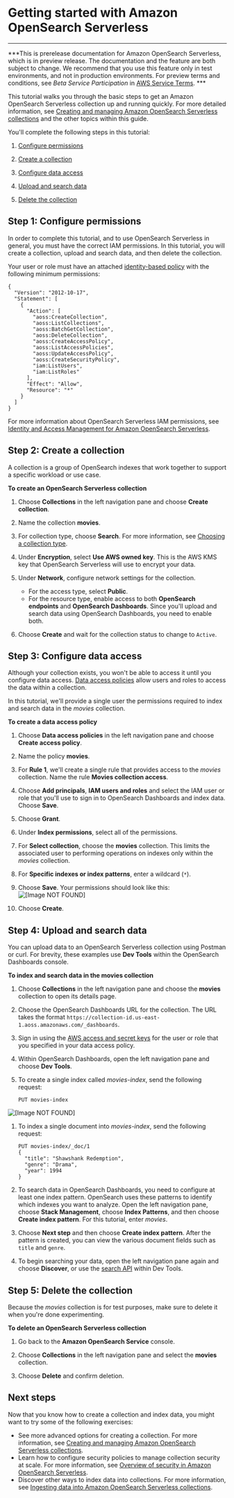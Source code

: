 # Getting started with Amazon OpenSearch Serverless<a name="serverless-getting-started"></a>

****  
***This is prerelease documentation for Amazon OpenSearch Serverless, which is in preview release\. The documentation and the feature are both subject to change\. We recommend that you use this feature only in test environments, and not in production environments\. For preview terms and conditions, see *Beta Service Participation* in [AWS Service Terms](https://aws.amazon.com/service-terms/)\. *** 

This tutorial walks you through the basic steps to get an Amazon OpenSearch Serverless collection up and running quickly\. For more detailed information, see [Creating and managing Amazon OpenSearch Serverless collections](serverless-manage.md) and the other topics within this guide\.

You'll complete the following steps in this tutorial:

1. [Configure permissions](#serverless-gsg-permissions)

1. [Create a collection](#serverless-gsg-create)

1. [Configure data access](#serverless-gsg-data)

1. [Upload and search data](#serverless-gsg-index)

1. [Delete the collection](#serverless-gsg-delete)

## Step 1: Configure permissions<a name="serverless-gsg-permissions"></a>

In order to complete this tutorial, and to use OpenSearch Serverless in general, you must have the correct IAM permissions\. In this tutorial, you will create a collection, upload and search data, and then delete the collection\.

Your user or role must have an attached [identity\-based policy](security-iam-serverless.md#security-iam-serverless-id-based-policies) with the following minimum permissions:

```
{
  "Version": "2012-10-17",
  "Statement": [
    {
      "Action": [
        "aoss:CreateCollection",
        "aoss:ListCollections",
        "aoss:BatchGetCollection",
        "aoss:DeleteCollection",
        "aoss:CreateAccessPolicy",
        "aoss:ListAccessPolicies",
        "aoss:UpdateAccessPolicy",
        "aoss:CreateSecurityPolicy",
        "iam:ListUsers",
        "iam:ListRoles"
      ],
      "Effect": "Allow",
      "Resource": "*"
    }
  ]
}
```

For more information about OpenSearch Serverless IAM permissions, see [Identity and Access Management for Amazon OpenSearch Serverless](security-iam-serverless.md)\.

## Step 2: Create a collection<a name="serverless-gsg-create"></a>

A collection is a group of OpenSearch indexes that work together to support a specific workload or use case\.

**To create an OpenSearch Serverless collection**

1. Choose **Collections** in the left navigation pane and choose **Create collection**\.

1. Name the collection **movies**\.

1. For collection type, choose **Search**\. For more information, see [Choosing a collection type](serverless-overview.md#serverless-usecase)\.

1. Under **Encryption**, select **Use AWS owned key**\. This is the AWS KMS key that OpenSearch Serverless will use to encrypt your data\.

1. Under **Network**, configure network settings for the collection\.
   + For the access type, select **Public**\.
   + For the resource type, enable access to both **OpenSearch endpoints** and **OpenSearch Dashboards**\. Since you'll upload and search data using OpenSearch Dashboards, you need to enable both\.

1. Choose **Create** and wait for the collection status to change to `Active`\.

## Step 3: Configure data access<a name="serverless-gsg-data"></a>

Although your collection exists, you won't be able to access it until you configure data access\. [Data access policies](serverless-data-access.md) allow users and roles to access the data within a collection\.

In this tutorial, we'll provide a single user the permissions required to index and search data in the *movies* collection\.

**To create a data access policy**

1. Choose **Data access policies** in the left navigation pane and choose **Create access policy**\.

1. Name the policy **movies**\.

1. For **Rule 1**, we'll create a single rule that provides access to the *movies* collection\. Name the rule **Movies collection access**\.

1. Choose **Add principals**, **IAM users and roles** and select the IAM user or role that you'll use to sign in to OpenSearch Dashboards and index data\. Choose **Save**\.

1. Choose **Grant**\.

1. Under **Index permissions**, select all of the permissions\.

1. For **Select collection**, choose the **movies** collection\. This limits the associated user to performing operations on indexes only within the *movies* collection\.

1. For **Specific indexes or index patterns**, enter a wildcard \(`*`\)\.

1. Choose **Save**\. Your permissions should look like this:  
![\[Image NOT FOUND\]](http://docs.aws.amazon.com/opensearch-service/latest/developerguide/images/serverless-gsg-dataaccess.png)

1. Choose **Create**\.

## Step 4: Upload and search data<a name="serverless-gsg-index"></a>

You can upload data to an OpenSearch Serverless collection using Postman or curl\. For brevity, these examples use **Dev Tools** within the OpenSearch Dashboards console\.

**To index and search data in the movies collection**

1. Choose **Collections** in the left navigation pane and choose the **movies** collection to open its details page\.

1. Choose the OpenSearch Dashboards URL for the collection\. The URL takes the format `https://collection-id.us-east-1.aoss.amazonaws.com/_dashboards`\. 

1. Sign in using the [AWS access and secret keys](https://docs.aws.amazon.com/powershell/latest/userguide/pstools-appendix-sign-up.html) for the user or role that you specified in your data access policy\.

1. Within OpenSearch Dashboards, open the left navigation pane and choose **Dev Tools**\.

1. To create a single index called *movies\-index*, send the following request:

   ```
   PUT movies-index 
   ```  
![\[Image NOT FOUND\]](http://docs.aws.amazon.com/opensearch-service/latest/developerguide/images/serverless-gsg-create.png)

1. To index a single document into *movies\-index*, send the following request:

   ```
   PUT movies-index/_doc/1
   { 
     "title": "Shawshank Redemption",
     "genre": "Drama",
     "year": 1994
   }
   ```

1. To search data in OpenSearch Dashboards, you need to configure at least one index pattern\. OpenSearch uses these patterns to identify which indexes you want to analyze\. Open the left navigation pane, choose **Stack Management**, choose **Index Patterns**, and then choose **Create index pattern**\. For this tutorial, enter *movies*\.

1. Choose **Next step** and then choose **Create index pattern**\. After the pattern is created, you can view the various document fields such as `title` and `genre`\.

1. To begin searching your data, open the left navigation pane again and choose **Discover**, or use the [search API](https://opensearch.org/docs/latest/opensearch/rest-api/search/) within Dev Tools\.

## Step 5: Delete the collection<a name="serverless-gsg-delete"></a>

Because the *movies* collection is for test purposes, make sure to delete it when you're done experimenting\.

**To delete an OpenSearch Serverless collection**

1. Go back to the **Amazon OpenSearch Service** console\.

1. Choose **Collections** in the left navigation pane and select the **movies** collection\.

1. Choose **Delete** and confirm deletion\.

## Next steps<a name="serverless-gsg-next"></a>

Now that you know how to create a collection and index data, you might want to try some of the following exercises:
+ See more advanced options for creating a collection\. For more information, see [Creating and managing Amazon OpenSearch Serverless collections](serverless-manage.md)\.
+ Learn how to configure security policies to manage collection security at scale\. For more information, see [Overview of security in Amazon OpenSearch Serverless](serverless-security.md)\.
+ Discover other ways to index data into collections\. For more information, see [Ingesting data into Amazon OpenSearch Serverless collections](serverless-clients.md)\.